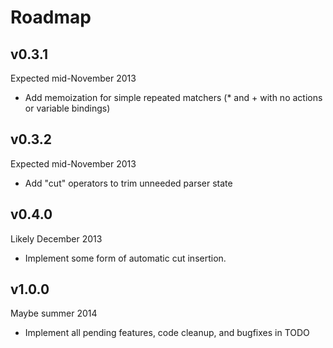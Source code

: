 # Roadmap #

## v0.3.1 ##

Expected mid-November 2013

- Add memoization for simple repeated matchers (* and + with no actions or variable bindings)

## v0.3.2 ##

Expected mid-November 2013

- Add "cut" operators to trim unneeded parser state

## v0.4.0 ##

Likely December 2013

- Implement some form of automatic cut insertion.

## v1.0.0 ##

Maybe summer 2014

- Implement all pending features, code cleanup, and bugfixes in TODO
